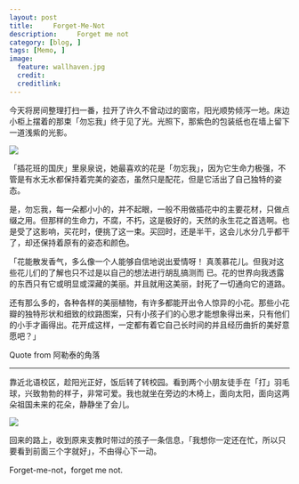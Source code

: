 ```yaml
---
layout: post  
title:     Forget-Me-Not
description:     Forget me not
category: [blog, ]  
tags: [Memo, ]  
image:
  feature: wallhaven.jpg
  credit:   
  creditlink:   
---
```



今天将房间整理打扫一番，拉开了许久不曾动过的窗帘，阳光顺势倾泻一地。床边小柜上摆着的那束「勿忘我」终于见了光。光照下，那紫色的包装纸也在墙上留下一道浅紫的光影。

![](http://7xp8y1.com1.z0.glb.clouddn.com/WeChat_1452404385.jpeg)

「插花班的国庆」里泉泉说，她最喜欢的花是「勿忘我」，因为它生命力极强，不管是有水无水都保持着完美的姿态，虽然只是配花，但是它活出了自己独特的姿态。

是，勿忘我，每一朵都小小的，并不起眼，一般不用做插花中的主要花材，只做点缀之用。但那样的生命力，不腐，不朽，这是极好的，天然的永生花之首选啊。也是受了这影响，买花时，便挑了这一束。买回时，还是半干，这会儿水分几乎都干了，却还保持着原有的姿态和颜色。

「花能散发香气，多么像一个人能够自信地说出爱情呀！ 真羡慕花儿。但我对这些花儿们的了解也只不过是以自己的想法进行胡乱搞测而 已。花的世界向我透露的东西只有它或明显或深藏的美丽。并且就用这美丽，封死了一切通向它的道路。

还有那么多的，各种各样的美丽植物，有许多都能开出令人惊异的小花。那些小花瓣的独特形状和细致的纹路图案，只有小孩子们的心思才能想象得出来，只有他们的小手才画得出。花开成这样，一定都有着它自己长时间的并且经历曲折的美好意愿吧？」

Quote from 阿勒泰的角落

*** 

靠近北语校区，趁阳光正好，饭后转了转校园。看到两个小朋友徒手在「打」羽毛球，兴致勃勃的样子，非常可爱。我也就坐在旁边的木椅上，面向太阳，面向这两朵祖国未来的花朵，静静坐了会儿。

![](http://7xp8y1.com1.z0.glb.clouddn.com/WeChat_1452404366.jpeg)

回来的路上，收到原来支教时带过的孩子一条信息，「我想你一定还在忙，所以只要看到前面三个字就好」，不由得心下一动。

Forget-me-not，forget me not.






